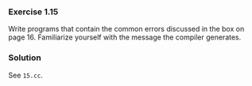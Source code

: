 ### Exercise 1.15

Write programs that contain the common errors discussed in the box on page 16.
Familiarize yourself with the message the compiler generates.

### Solution

See `15.cc`.
